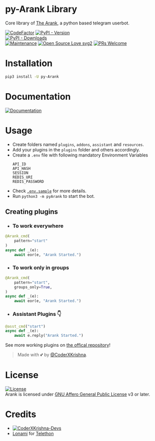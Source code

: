 # py-Arank Library

Core library of [The Arank](https://github.com/CoderXKrishna/pyArank), a python based telegram userbot.

[![CodeFactor](https://www.codefactor.io/repository/github/CoderXKrishna/pyArank/badge)](https://www.codefactor.io/repository/github/CoderXKrishna/pyArank)
[![PyPI - Version](https://img.shields.io/pypi/v/py-Arank?style=round)](https://pypi.org/project/py-Arank)    
[![PyPI - Downloads](https://img.shields.io/pypi/dm/py-Arank?label=DOWNLOADS&style=round)](https://pypi.org/project/py-Arank)    
[![Maintenance](https://img.shields.io/badge/Maintained%3F-yes-green.svg)](https://github.com/CoderXKrishna/Arank/graphs/commit-activity)
[![Open Source Love svg2](https://badges.frapsoft.com/os/v2/open-source.svg?v=103)](https://github.com/CoderXKrishna/Arank)
[![PRs Welcome](https://img.shields.io/badge/PRs-welcome-brightgreen.svg?style=flat-square)](https://makeapullrequest.com)

# Installation
```bash
pip3 install -U py-Arank
```

# Documentation 
[![Documentation](https://img.shields.io/badge/Documentation-Arank-blue)](https://Arank.tech/)

# Usage
- Create folders named `plugins`, `addons`, `assistant` and `resources`.   
- Add your plugins in the `plugins` folder and others accordingly.   
- Create a `.env` file with following mandatory Environment Variables
   ```
   API_ID
   API_HASH
   SESSION
   REDIS_URI
   REDIS_PASSWORD
   ```
- Check
[`.env.sample`](https://github.com/CoderXKrishna/Arank/blob/main/.env.sample) for more details.   
- Run `python3 -m pyArank` to start the bot.   

## Creating plugins
 - ### To work everywhere

```python
@Arank_cmd(
    pattern="start"
)   
async def _(e):   
    await eor(e, "Arank Started.")   
```

- ### To work only in groups

```python
@Arank_cmd(
    pattern="start",
    groups_only=True,
)   
async def _(e):   
    await eor(e, "Arank Started.")   
```

- ### Assistant Plugins 👇

```python
@asst_cmd("start")   
async def _(e):   
    await e.reply("Arank Started.")   
```

See more working plugins on [the offical repository](https://github.com/CoderXKrishna/Arank)!

> Made with 💕 by [@CoderXKrishna](https://t.me/CoderXKrishna).    


# License
[![License](https://www.gnu.org/graphics/agplv3-155x51.png)](https://github.com/CoderXKrishna/pyArank/blob/main/LICENSE)   
Arank is licensed under [GNU Affero General Public License](https://www.gnu.org/licenses/agpl-3.0.en.html) v3 or later.

# Credits
* [![CoderXKrishna-Devs](https://img.shields.io/static/v1?label=CoderXKrishna&message=devs&color=critical)](https://t.me/ArankDevs)
* [Lonami](https://github.com/Lonami) for [Telethon](https://github.com/LonamiWebs/Telethon)